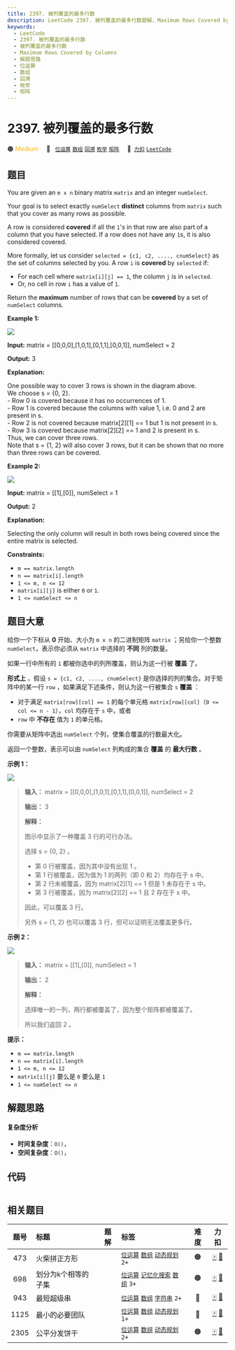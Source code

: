 ```yaml
---
title: 2397. 被列覆盖的最多行数
description: LeetCode 2397. 被列覆盖的最多行数题解，Maximum Rows Covered by Columns，包含解题思路、复杂度分析以及完整的 JavaScript 代码实现。
keywords:
  - LeetCode
  - 2397. 被列覆盖的最多行数
  - 被列覆盖的最多行数
  - Maximum Rows Covered by Columns
  - 解题思路
  - 位运算
  - 数组
  - 回溯
  - 枚举
  - 矩阵
---
```


# 2397. 被列覆盖的最多行数

🟠 <font color=#ffb800>Medium</font>&emsp; 🔖&ensp; [`位运算`](/tag/bit-manipulation.md) [`数组`](/tag/array.md) [`回溯`](/tag/backtracking.md) [`枚举`](/tag/enumeration.md) [`矩阵`](/tag/matrix.md)&emsp; 🔗&ensp;[`力扣`](https://leetcode.cn/problems/maximum-rows-covered-by-columns) [`LeetCode`](https://leetcode.com/problems/maximum-rows-covered-by-columns)

## 题目

You are given an `m x n` binary matrix `matrix` and an integer `numSelect`.

Your goal is to select exactly `numSelect` **distinct** columns from `matrix`
such that you cover as many rows as possible.

A row is considered **covered** if all the `1`'s in that row are also part of
a column that you have selected. If a row does not have any `1`s, it is also
considered covered.

More formally, let us consider `selected = {c1, c2, ...., cnumSelect}` as the
set of columns selected by you. A row `i` is **covered** by `selected` if:

  * For each cell where `matrix[i][j] == 1`, the column `j` is in `selected`.
  * Or, no cell in row `i` has a value of `1`.

Return the **maximum** number of rows that can be **covered** by a set of
`numSelect` columns.



**Example 1:**

![](https://assets.leetcode.com/uploads/2022/07/14/rowscovered.png)

**Input:** matrix = [[0,0,0],[1,0,1],[0,1,1],[0,0,1]], numSelect = 2

**Output:** 3

**Explanation:**

One possible way to cover 3 rows is shown in the diagram above.  
We choose s = {0, 2}.  
\- Row 0 is covered because it has no occurrences of 1.  
\- Row 1 is covered because the columns with value 1, i.e. 0 and 2 are present
in s.  
\- Row 2 is not covered because matrix[2][1] == 1 but 1 is not present in s.  
\- Row 3 is covered because matrix[2][2] == 1 and 2 is present in s.  
Thus, we can cover three rows.  
Note that s = {1, 2} will also cover 3 rows, but it can be shown that no more
than three rows can be covered.

**Example 2:**

![](https://assets.leetcode.com/uploads/2022/07/14/rowscovered2.png)

**Input:** matrix = [[1],[0]], numSelect = 1

**Output:** 2

**Explanation:**

Selecting the only column will result in both rows being covered since the
entire matrix is selected.



**Constraints:**

  * `m == matrix.length`
  * `n == matrix[i].length`
  * `1 <= m, n <= 12`
  * `matrix[i][j]` is either `0` or `1`.
  * `1 <= numSelect <= n`


## 题目大意

给你一个下标从 **0** 开始、大小为 `m x n` 的二进制矩阵 `matrix` ；另给你一个整数 `numSelect`，表示你必须从
`matrix` 中选择的 **不同** 列的数量。

如果一行中所有的 `1` 都被你选中的列所覆盖，则认为这一行被 **覆盖** 了。

**形式上** ，假设 `s = {c1, c2, ...., cnumSelect}` 是你选择的列的集合。对于矩阵中的某一行 `row`
，如果满足下述条件，则认为这一行被集合 `s` **覆盖** ：

  * 对于满足 `matrix[row][col] == 1` 的每个单元格 `matrix[row][col]`（`0 <= col <= n - 1`），`col` 均存在于 `s` 中，或者
  * `row` 中 **不存在** 值为 `1` 的单元格。

你需要从矩阵中选出 `numSelect` 个列，使集合覆盖的行数最大化。

返回一个整数，表示可以由 `numSelect` 列构成的集合 **覆盖** 的 **最大行数** 。



**示例 1：**

**![](https://assets.leetcode.com/uploads/2022/07/14/rowscovered.png)**

> 
> 
> 
> 
> 
> **输入：** matrix = [[0,0,0],[1,0,1],[0,1,1],[0,0,1]], numSelect = 2
> 
> **输出：** 3
> 
> **解释：**
> 
> 图示中显示了一种覆盖 3 行的可行办法。
> 
> 选择 s = {0, 2} 。
> - 第 0 行被覆盖，因为其中没有出现 1 。
> - 第 1 行被覆盖，因为值为 1 的两列（即 0 和 2）均存在于 s 中。
> - 第 2 行未被覆盖，因为 matrix[2][1] == 1 但是 1 未存在于 s 中。
> - 第 3 行被覆盖，因为 matrix[2][2] == 1 且 2 存在于 s 中。
> 
> 因此，可以覆盖 3 行。
> 
> 另外 s = {1, 2} 也可以覆盖 3 行，但可以证明无法覆盖更多行。

**示例 2：**

**![](https://assets.leetcode.com/uploads/2022/07/14/rowscovered2.png)**

> 
> 
> 
> 
> 
> **输入：** matrix = [[1],[0]], numSelect = 1
> 
> **输出：** 2
> 
> **解释：**
> 
> 选择唯一的一列，两行都被覆盖了，因为整个矩阵都被覆盖了。
> 
> 所以我们返回 2 。
> 
> 



**提示：**

  * `m == matrix.length`
  * `n == matrix[i].length`
  * `1 <= m, n <= 12`
  * `matrix[i][j]` 要么是 `0` 要么是 `1`
  * `1 <= numSelect <= n`


## 解题思路

#### 复杂度分析

- **时间复杂度**：`O()`，
- **空间复杂度**：`O()`，

## 代码

```javascript

```

## 相关题目

<!-- prettier-ignore -->
| 题号 | 标题 | 题解 | 标签 | 难度 | 力扣 |
| :------: | :------ | :------: | :------ | :------: | :------: |
| 473 | 火柴拼正方形 |  |  [`位运算`](/tag/bit-manipulation.md) [`数组`](/tag/array.md) [`动态规划`](/tag/dynamic-programming.md) `2+` | 🟠 | [🀄️](https://leetcode.cn/problems/matchsticks-to-square) [🔗](https://leetcode.com/problems/matchsticks-to-square) |
| 698 | 划分为k个相等的子集 |  |  [`位运算`](/tag/bit-manipulation.md) [`记忆化搜索`](/tag/memoization.md) [`数组`](/tag/array.md) `3+` | 🟠 | [🀄️](https://leetcode.cn/problems/partition-to-k-equal-sum-subsets) [🔗](https://leetcode.com/problems/partition-to-k-equal-sum-subsets) |
| 943 | 最短超级串 |  |  [`位运算`](/tag/bit-manipulation.md) [`数组`](/tag/array.md) [`字符串`](/tag/string.md) `2+` | 🔴 | [🀄️](https://leetcode.cn/problems/find-the-shortest-superstring) [🔗](https://leetcode.com/problems/find-the-shortest-superstring) |
| 1125 | 最小的必要团队 |  |  [`位运算`](/tag/bit-manipulation.md) [`数组`](/tag/array.md) [`动态规划`](/tag/dynamic-programming.md) `1+` | 🔴 | [🀄️](https://leetcode.cn/problems/smallest-sufficient-team) [🔗](https://leetcode.com/problems/smallest-sufficient-team) |
| 2305 | 公平分发饼干 |  |  [`位运算`](/tag/bit-manipulation.md) [`数组`](/tag/array.md) [`动态规划`](/tag/dynamic-programming.md) `2+` | 🟠 | [🀄️](https://leetcode.cn/problems/fair-distribution-of-cookies) [🔗](https://leetcode.com/problems/fair-distribution-of-cookies) |